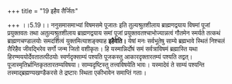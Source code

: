 +++
title = "19 इहैव तैर्जितः"

+++
।।5.19।। ननुसमासमाभ्यां विषमसमे पूजातः इति तुल्यश्रुतशीलाय ब्राह्मणद्वयाय
विषमां पूजां प्रयुक्तवतः तथा अतुल्यश्रुतशीलाय ब्राह्मणद्वयाय समां पूजां
प्रयुक्तवतश्चाभोज्यान्नत्वं गौतमेन स्मर्यते तत्कथं ब्राह्मणचण्डालयोः
समदर्शित्वं युक्तमित्याशङ्क्याह **इहैवेति।** येषां मनः सर्वभूतेषु साम्ये
ब्रह्मभावे स्थितं निश्चलं तैरिहैव जीवद्भिरेव सर्गो जन्म जितो वशीकृतः। हि
यस्मान्निर्दोषं समं सर्वत्राविषमं ब्रह्मास्ति यथा
हिरण्मययोर्देवतातत्पीठयोः स्वर्णदृक्साम्यं पश्यति पूजकस्तु
आकारदृक्तारतम्यं पश्यति तद्वत्। पूजास्मृतिर्भ्रान्तिकृततारतम्यविषया।
साम्यदृष्टिस्तु तत्त्वविषयेति भावः। यस्मादेवं ते साम्यं पश्यन्ति
तस्माद्ब्रह्मण्यखण्डैकरसे ते द्रष्टारः स्थिता एकीभावेन समाप्तिं गताः।

